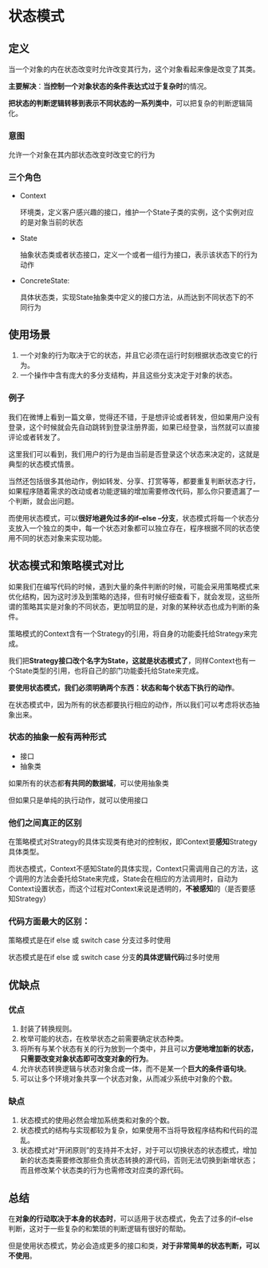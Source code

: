 # 状态模式

## 定义

当一个对象的内在状态改变时允许改变其行为，这个对象看起来像是改变了其类。

**主要解决**：**当控制一个对象状态的条件表达式过于复杂时**的情况。

**把状态的判断逻辑转移到表示不同状态的一系列类中**，可以把复杂的判断逻辑简化。

### 意图

允许一个对象在其内部状态改变时改变它的行为

### 三个角色

- Context
    
    环境类，定义客户感兴趣的接口，维护一个State子类的实例，这个实例对应的是对象当前的状态
    
- State
    
    抽象状态类或者状态接口，定义一个或者一组行为接口，表示该状态下的行为动作
    
- ConcreteState:
    
    具体状态类，实现State抽象类中定义的接口方法，从而达到不同状态下的不同行为
    

## 使用场景

1. 一个对象的行为取决于它的状态，并且它必须在运行时刻根据状态改变它的行为。
2. 一个操作中含有庞大的多分支结构，并且这些分支决定于对象的状态。

### **例子**

我们在微博上看到一篇文章，觉得还不错，于是想评论或者转发，但如果用户没有登录，这个时候就会先自动跳转到登录注册界面，如果已经登录，当然就可以直接评论或者转发了。

这里我们可以看到，我们用户的行为是由当前是否登录这个状态来决定的，这就是典型的状态模式情景。

当然还包括很多其他动作，例如转发、分享、打赏等等，都要重复判断状态才行，如果程序随着需求的改动或者功能逻辑的增加需要修改代码，那么你只要遗漏了一个判断，就会出问题。

而使用状态模式，可以**很好地避免过多的if–else –分支**，状态模式将每一个状态分支放入一个独立的类中，每一个状态对象都可以独立存在，程序根据不同的状态使用不同的状态对象来实现功能。

## 状态模式和策略模式对比

如果我们在编写代码的时候，遇到大量的条件判断的时候，可能会采用策略模式来优化结构，因为这时涉及到策略的选择，但有时候仔细查看下，就会发现，这些所谓的策略其实是对象的不同状态，更加明显的是，对象的某种状态也成为判断的条件。

策略模式的Context含有一个Strategy的引用，将自身的功能委托给Strategy来完成。

我们把**Strategy接口改个名字为State，这就是状态模式了**，同样Context也有一个State类型的引用，也将自己的部门功能委托给State来完成。

**要使用状态模式，我们必须明确两个东西：状态和每个状态下执行的动作**。

在状态模式中，因为所有的状态都要执行相应的动作，所以我们可以考虑将状态抽象出来。

### 状态的抽象一般有两种形式

- 接口
- 抽象类

如果所有的状态都**有共同的数据域**，可以使用抽象类

但如果只是单纯的执行动作，就可以使用接口

### 他们之间真正的区别

在策略模式对Strategy的具体实现类有绝对的控制权，即Context要**感知**Strategy具体类型。

而状态模式，Context不感知State的具体实现，Context只需调用自己的方法，这个调用的方法会委托给State来完成，State会在相应的方法调用时，自动为Context设置状态，而这个过程对Context来说是透明的，**不被感知**的（是否要感知Strategy）

### 代码方面最大的区别：

策略模式是在if else 或 switch case 分支过多时使用

状态模式是在if else 或 switch case 分支**的具体逻辑代码**过多时使用

## 优缺点

### 优点

1. 封装了转换规则。
2. 枚举可能的状态，在枚举状态之前需要确定状态种类。
3. 将所有与某个状态有关的行为放到一个类中，并且可以**方便地增加新的状态，只需要改变对象状态即可改变对象的行为**。
4. 允许状态转换逻辑与状态对象合成一体，而不是某一个**巨大的条件语句块**。
5. 可以让多个环境对象共享一个状态对象，从而减少系统中对象的个数。

### 缺点

1. 状态模式的使用必然会增加系统类和对象的个数。
2. 状态模式的结构与实现都较为复杂，如果使用不当将导致程序结构和代码的混乱。
3. 状态模式对“开闭原则”的支持并不太好，对于可以切换状态的状态模式，增加新的状态类需要修改那些负责状态转换的源代码，否则无法切换到新增状态；而且修改某个状态类的行为也需修改对应类的源代码。

## 总结

在**对象的行动取决于本身的状态时**，可以适用于状态模式，免去了过多的if–else判断，这对于一些复杂的和繁琐的判断逻辑有很好的帮助。

但是使用状态模式，势必会造成更多的接口和类，**对于非常简单的状态判断，可以不使用**。